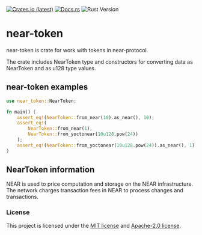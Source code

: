 <p>
    <a href="https://crates.io/crates/near-token"><img src="https://img.shields.io/crates/dv/near-token?style=flat-square&logo=near&label=crates.io" alt="Crates.io (latest)"></a>
    <a href="https://docs.rs/near-token/0.0.1/near_token"><img src="https://img.shields.io/docsrs/near-token?style=flat-square" alt="Docs.rs"></a>
    <img src="https://img.shields.io/badge/rustc-1.68%2B-lightgray.svg?style=flat-square" alt="Rust Version">
</p>

# near-token
near-token is crate for work with tokens in near-protocol.

The crate includes NearToken type and constructors for converting data as NearToken and as u128 type values.

## near-token examples 
```rust
use near_token::NearToken;

fn main() {
    assert_eq!(NearToken::from_near(10).as_near(), 10);
    assert_eq!(
        NearToken::from_near(1),
        NearToken::from_yoctonear(10u128.pow(24))
    );
    assert_eq!(NearToken::from_yoctonear(10u128.pow(24)).as_near(), 1);
}
```
## NearToken information
NEAR is used to price computation and storage on the NEAR infrastructure. The network charges transaction fees in NEAR to process changes and transactions.
 



### License

This project is licensed under the [MIT license] and [Apache-2.0 license].

[MIT license]: https://github.com/near/near_token/blob/main/LICENSE-MIT
[Apache-2.0 license]:  https://github.com/near/near_token/blob/main/LICENSE-APACHE
[For more information]: https://wiki.near.org/getting-started/near-token/
